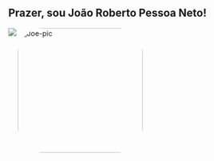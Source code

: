## Prazer, sou João Roberto Pessoa Neto!
<div style="display: flex"><br> 
  <a href="https://www.linkedin.com/in/jo%C3%A3o-roberto-pessoa-neto/" target="_blank"><img src="https://img.shields.io/badge/-LinkedIn-%230077B5?style=for-the-badge&logo=linkedin&logoColor=white" target="_blank"></a> 
  <img align="right" alt="Joe-pic" height="250" style="border-radius:50px;" src="https://media.tenor.com/j7Dlyf-gbPIAAAAC/kamille-bidan-z-gundam.gif">
</div>
